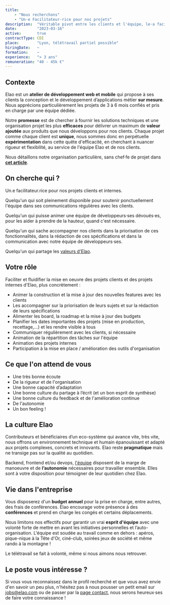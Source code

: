 ```yaml
---
title:
    - "Nous recherchons"
    - "Un·e Facilitateur·rice pour nos projets"
description:  "Véritable pivot entre les clients et l'équipe, le·a facilitateur·rice à la sauce elao, ce n'est pas un goulet d'étranglement. La responsabilité est partagée entre tous les acteurs du projet... Intrigué·e ?"
date:         "2023-03-16"
active:       true
contractType: CDI
place:        "Lyon, télétravail partiel possible"
hiringDate:   ~
formation:    ~
experience:   "> 3 ans"
remuneration: "40 - 45k €"
---
```


## Contexte
Elao est un **atelier de développement web et mobile** qui propose à ses clients la conception et le développement d’applications métier **sur mesure**. Nous apprécions particulièrement les projets de 3 à 6 mois confiés et pris en charge par une équipe dédiée.

Notre **promesse** est de chercher à fournir les solutions techniques et une organisation projet les plus **efficaces** pour délivrer un maximum de **valeur ajoutée** aux produits que nous développons pour nos clients. Chaque projet comme chaque client est **unique**, nous sommes donc en perpétuelle **expérimentation** dans cette quête d'efficacité, en cherchant à nuancer rigueur et flexibilité, au service de l'équipe Elao et de nos clients. 

Nous détaillons notre organisation particulière, sans chef·fe de projet dans [**cet article**](https://www.elao.com/blog/methodo/gestion-de-projet-sans-chef-de-projet).


## On cherche qui ?
Un.e facilitateur.rice pour nos projets clients et internes.

Quelqu'un qui soit pleinement disponible pour soutenir ponctuellement l'équipe dans ses communications régulières avec les clients.

Quelqu'un qui puisse animer une équipe de développeurs·ses dévoués·es, pour les aider à prendre de la hauteur, quand c'est nécessaire.

Quelqu'un qui sache accompagner nos clients dans la priorisation de ces fonctionnalités, dans la rédaction de ces spécifications et dans la communication avec notre équipe de développeurs·ses.

Quelqu'un qui partage les [valeurs d'Elao](https://www.elao.com/nos-valeurs).


## Votre rôle
Faciliter et fluidifier la mise en oeuvre des projets clients et des projets internes d'Elao, plus concrètement :

- Animer la construction et la mise à jour des nouvelles features avec les clients
- Les accompagner sur la priorisation de leurs sujets et sur la rédaction de leurs spécifications
- Alimenter les board, la roadmap et la mise à jour des budgets
- Planifier les dates importantes des projets (mise en production, recettage,...) et les rendre visible à tous
- Communiquer régulièrement avec les clients, si nécessaire
- Animation de la répartition des tâches sur l'équipe
- Animation des projets internes
- Participation à la mise en place / amélioration des outils d'organisation


## Ce que l'on attend de vous

- Une très bonne écoute
- De la rigueur et de l'organisation
- Une bonne capacité d’adaptation
- Une bonne culture du partage à l’écrit (et un bon esprit de synthèse)
- Une bonne culture du feedback et de l'amélioration continue
- De l'autonomie
- Un bon feeling !


## La culture Elao

Contributeurs et bénéficiaires d’un eco-système qui avance vite, très vite, nous offrons un environnement technique et humain épanouissant et adapté aux projets complexes, concrets et innovants. Elao reste **pragmatique** mais ne transige pas sur la qualité au quotidien.

Backend, frontend et/ou devops, [l'équipe](../../la-tribu) disposent de la marge de manoeuvre et de **l’autonomie** nécessaires pour travailler ensemble. Elles sont à votre disposition pour témoigner de leur quotidien chez Elao.


## Vie dans l'entreprise

Vous disposerez d'un **budget annuel** pour la prise en charge, entre autres, des frais de conférences. Elao encourage votre présence à des **conférences** et prend en charge les congés et certains déplacements.

Nous limitons nos effectifs pour garantir un vrai **esprit d'équipe** avec une volonté forte de mettre en avant les initiatives personnelles et l’auto-organisation. 
L'équipe est soudée au travail comme en dehors : apéros, pique-nique à la Tête d'Or, ciné-club, soirées jeux de société et même rando à la montagne !

Le télétravail se fait à volonté, même si nous aimons nous retrouver.


## Le poste vous intéresse ?

Si vous vous reconnaissez dans le profil recherché et que vous avez envie d'en savoir un peu plus, n'hésitez pas à nous pousser un petit email sur [jobs@elao.com](mailto:jobs@elao.com) ou de passer par la [page contact](https://www.elao.com/contact/), nous serons heureux·ses de faire votre connaissance !
